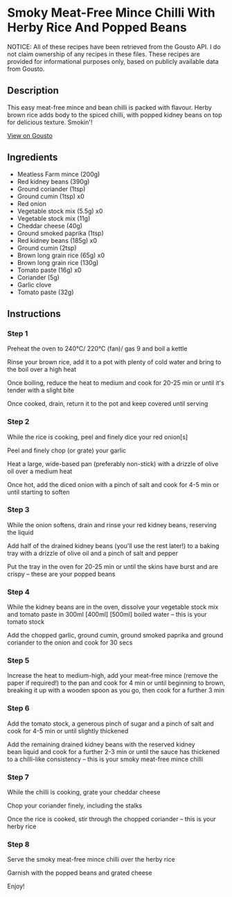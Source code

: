 # Smoky Meat-Free Mince Chilli With Herby Rice And Popped Beans

NOTICE: All of these recipes have been retrieved from the Gousto API. I do not claim ownership of any recipes in these files. These recipes are provided for informational purposes only, based on publicly available data from Gousto.

## Description

This easy meat-free mince and bean chilli is packed with flavour. Herby brown rice adds body to the spiced chilli, with popped kidney beans on top for delicious texture. Smokin'!

[View on Gousto](https://www.gousto.co.uk/recipes/cookbook/smoky-meat-free-chilli-with-popped-beans)

## Ingredients

- Meatless Farm mince (200g)
- Red kidney beans (390g)
- Ground coriander (1tsp)
- Ground cumin (1tsp) x0
- Red onion
- Vegetable stock mix (5.5g) x0
- Vegetable stock mix (11g)
- Cheddar cheese (40g)
- Ground smoked paprika (1tsp)
- Red kidney beans (185g) x0
- Ground cumin (2tsp)
- Brown long grain rice (65g) x0
- Brown long grain rice (130g)
- Tomato paste (16g) x0
- Coriander (5g)
- Garlic clove
- Tomato paste (32g)

## Instructions


### Step 1

Preheat the oven to 240°C/ 220°C (fan)/ gas 9 and boil a kettle

Rinse your brown rice, add it to a pot with plenty of cold water and bring to the boil over a high heat

Once boiling, reduce the heat to medium and cook for 20-25 min or until it's tender with a slight bite

Once cooked, drain, return it to the pot and keep covered until serving


### Step 2

While the rice is cooking, peel and finely dice your red onion[s]

Peel and finely chop (or grate) your garlic

Heat a large, wide-based pan (preferably non-stick) with a drizzle of olive oil over a medium heat

Once hot, add the diced onion with a pinch of salt and cook for 4-5 min or until starting to soften


### Step 3

While the onion softens, drain and rinse your red kidney beans, reserving the liquid

Add half of the drained kidney beans (you'll use the rest later!) to a baking tray with a drizzle of olive oil and a pinch of salt and pepper

Put the tray in the oven for 20-25 min or until the skins have burst and are crispy – these are your popped beans


### Step 4

While the kidney beans are in the oven, dissolve your vegetable stock mix and tomato paste in 300ml<span class="text-purple"> [400ml]</span> <span class="text-danger">[500ml]</span> boiled water – this is your tomato stock

Add the chopped garlic, ground cumin, ground smoked paprika and ground coriander to the onion and cook for 30 secs


### Step 5

Increase the heat to medium-high, add your meat-free mince (remove the paper if required!) to the pan and cook for 4 min or until beginning to brown, breaking it up with a wooden spoon as you go, then cook for a further 3 min


### Step 6

Add the tomato stock, a generous pinch of sugar and a pinch of salt and cook for 4-5 min or until slightly thickened

Add the remaining drained kidney beans with the reserved kidney bean liquid and cook for a further 2-3 min or until the sauce has thickened to a chilli-like consistency – this is your smoky meat-free mince chilli


### Step 7

While the chilli is cooking, grate your cheddar cheese

Chop your coriander finely, including the stalks

Once the rice is cooked, stir through the chopped coriander – this is your herby rice

### Step 8

Serve the smoky meat-free mince chilli over the herby rice

Garnish with the popped beans and grated cheese

Enjoy!

